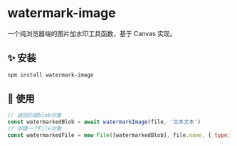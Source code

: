 # watermark-image

一个纯浏览器端的图片加水印工具函数，基于 Canvas 实现。

## ✨ 安装

```bash
npm install watermark-image
```
## 🚀 使用
```js
// 返回的是blob对象 
const watermarkedBlob = await watermarkImage(file, '文本文本')
// 创建一个File对象
const watermarkedFile = new File([watermarkedBlob], file.name, { type: file.type })
```